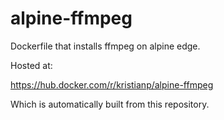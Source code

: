 # alpine-ffmpeg

Dockerfile that installs ffmpeg on alpine edge.

Hosted at:

https://hub.docker.com/r/kristianp/alpine-ffmpeg
 
Which is automatically built from this repository.
